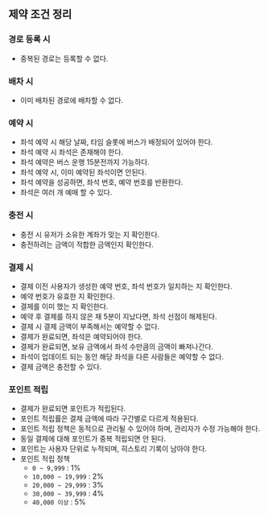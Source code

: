 ## 제약 조건 정리

### 경로 등록 시
- 중복된 경로는 등록할 수 없다.

### 배차 시
- 이미 배차된 경로에 배차할 수 없다.

### 예약 시

- 좌석 예약 시 해당 날짜, 타임 슬롯에 버스가 배정되어 있어야 한다.
- 좌석 예약 시 좌석은 존재해야 한다.
- 좌석 예약은 버스 운행 15분전까지 가능하다.
- 좌석 예약 시, 이미 예약된 좌석이면 안된다.
- 좌석 예약을 성공하면, 좌석 번호, 예약 번호를 반환한다.
- 좌석은 여러 개 예매 할 수 있다.

### 충전 시

- 충전 시 유저가 소유한 계좌가 맞는 지 확인한다.
- 충전하려는 금액이 적합한 금액인지 확인한다.

### 결제 시

- 결제 이전 사용자가 생성한 예약 번호, 좌석 번호가 일치하는 지 확인한다.
- 예약 번호가 유효한 지 확인한다.
- 결제를 이미 했는 지 확인한다.
- 예약 후 결제를 하지 않은 채 5분이 지났다면, 좌석 선점이 해제된다.
- 결제 시 결제 금액이 부족해서는 예약할 수 없다.
- 결제가 완료되면, 좌석은 예약되어야 한다.
- 결제가 완료되면, 보유 금액에서 좌석 수만큼의 금액이 빠져나간다.
- 좌석이 업데이트 되는 동안 해당 좌석을 다른 사람들은 예약할 수 없다.
- 결제 금액은 충전할 수 있다.

### 포인트 적립

- 결제가 완료되면 포인트가 적립된다.
- 포인트 적립률은 결제 금액에 따라 구간별로 다르게 적용된다. 
- 포인트 적립 정책은 동적으로 관리될 수 있어야 하며, 관리자가 수정 가능해야 한다.
- 동일 결제에 대해 포인트가 중복 적립되면 안 된다.
- 포인트는 사용자 단위로 누적되며, 히스토리 기록이 남아야 한다.
- 포인트 적립 정책
  - `0 ~ 9,999` : 1%
  - `10,000 ~ 19,999` : 2%
  - `20,000 ~ 29,999` : 3%
  - `30,000 ~ 39,999` : 4%
  - `40,000 이상` : 5%

